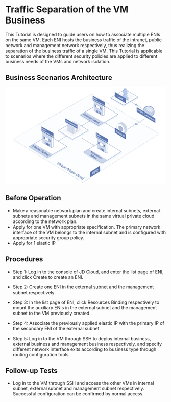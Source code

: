 # Traffic Separation of the VM Business

This Tutorial is designed to guide users on how to associate multiple ENIs on the same VM. Each ENI hosts the business traffic of the intranet, public network and management network respectively, thus realizing the separation of the business traffic of a single VM. This Tutorial is applicable to scenarios where the different security policies are applied to different business needs of the VMs and network isolation.

## Business Scenarios Architecture
![Traffic flow separation scenario](../../../../image/Networking/Elastic-Network-Interface/eni-002.png)

## Before Operation
- Make a reasonable network plan and create internal subnets, external subnets and management subnets in the same virtual private cloud according to the network plan.
- Apply for one VM with appropriate specification. The primary network interface of the VM belongs to the internal subnet and is configured with appropriate security group policy.
- Apply for 1 elastic IP

## Procedures
- Step 1: Log in to the console of JD Cloud, and enter the list page of ENI, and click Create to create an ENI.

- Step 2: Create one ENI in the external subnet and the management subnet respectively

- Step 3: In the list page of ENI, click Resources Binding respectively to mount the auxiliary ENIs in the external subnet and the management subnet to the VM previously created.

- Step 4: Associate the previously applied elastic IP with the primary IP of the secondary ENI of the external subnet

- Step 5: Log in to the VM through SSH to deploy internal business, external business and management business respectively, and specify different network interface exits according to business type through routing configuration tools.

## Follow-up Tests
- Log in to the VM through SSH and access the other VMs in internal subnet, external subnet and management subnet respectively. Successful configuration can be confirmed by normal access.